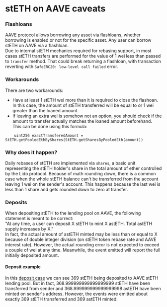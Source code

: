# stETH on AAVE caveats

### Flashloans
AAVE protocol allows borrowing any asset via flashloans, whether borrowing is enabled or not for the specific asset. Any user can borrow stETH on AAVE via a flashloan.  
Due to internal stETH mechanics required for rebasing support, in most cases stETH transfers are performed for the value of 1 wei less than passed to `transfer` method. That could break returning a flashloan, with transaction reverting with `SafeERC20: low-level call failed` error.

### Workarounds
There are two workarounds:

- Have at least 1 stETH wei more than it is required to close the flashoan. In this case, the amount of stETH transferred will be equal to or 1 wei greater than the loaned amount.
- If leaving an extra wei is somehow not an option, you should check if the amount to transfer actually matches the loaned amount beforehand. This can be done using this formula:
```
    uint256 exactTransferedAmount = StETH.getPooledEthByShares(StETH.getSharesByPooledEth(amount))
```

### Why does it happen?

Daily rebases of stETH are implemented via `shares`, a basic unit representing the stETH holder's share in the total amount of ether controlled by the Lido protocol.
Because of math rounding down, there is a common case when the whole stETH balance can't be transferred from the account leaving 1 wei on the sender's account. This happens because the last wei is less than 1 share and gets rounded down to zero at transfer.

### Deposits

When depositing stETH to the lending pool on AAVE, the following statement is meant to be correct:  
"At any time, a user can deposit X stETH to mint X astETH. Total astETH supply increases by X."  
In fact, the actual amount of astETH minted may be less than or equal to X because of double integer division (on stETH token rebase rate and AAVE interest rate). 
However, the actual rounding error is not expected to exceed a couple of wei at any time. Meanwhile, the event emitted will report the full initially deposited amount.

#### Deposit example
In this [deposit case](https://etherscan.io/tx/0xd599641193da40080f3effa175874624f49a8efd6f5b748abd8bc7950fc270f0) we can see 369 stETH being deposited to AAVE stETH lending pool. But in fact, 368.999999999999999999 stETH have been transferred from sender and 368.999999999999999998 astETH have been minted on sender's address. 
However, the events were emitted about exactly 369 stETH transferred and 369 astETH minted.
